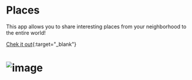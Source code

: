 # Places
This app allows you to share interesting places from your neighborhood to the entire world!

[Chek it out](https://placesshare.com){:target="_blank"}

# ![image](https://user-images.githubusercontent.com/44581555/187080501-6f2dd4af-5720-4b5b-a365-f89f701d182c.png)
